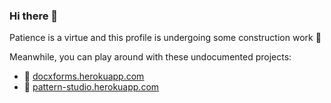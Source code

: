 ### Hi there 👋

Patience is a virtue and this profile is undergoing some construction work 🚧

Meanwhile, you can play around with these undocumented projects:
 - 📄 [docxforms.herokuapp.com](https://docxforms.herokuapp.com)
 - 🎁 [pattern-studio.herokuapp.com](https://pattern-studio.herokuapp.com)

<!--
**velislavgerov/velislavgerov** is a ✨ _special_ ✨ repository because its `README.md` (this file) appears on your GitHub profile.

Here are some ideas to get you started:

- 🔭 I’m currently working on ...
- 🌱 I’m currently learning ...
- 👯 I’m looking to collaborate on ...
- 🤔 I’m looking for help with ...
- 💬 Ask me about ...
- 📫 How to reach me: ...
- 😄 Pronouns: ...
- ⚡ Fun fact: ...
-->
